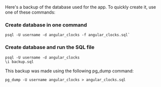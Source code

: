 Here's a backup of the database used for the app.
To quickly create it, use one of these commands:

### Create database in one command
```
psql -U username -d angular_clocks -f angular_clocks.sql`
```

### Create database and run the SQL file
```
psql -U username -d angular_clocks
\i backup.sql
```

This backup was made using the following pg_dump command:

```
pg_dump -U username angular_clocks > angular_clocks.sql
```
